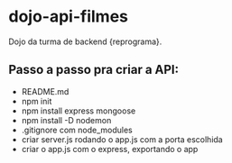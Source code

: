 # dojo-api-filmes
Dojo da turma de backend {reprograma}.

## Passo a passo pra criar a API:
- README.md
- npm init
- npm install express mongoose
- npm install -D nodemon
- .gitignore com node_modules
- criar server.js rodando o app.js com a porta escolhida
- criar o app.js com o express, exportando o app
